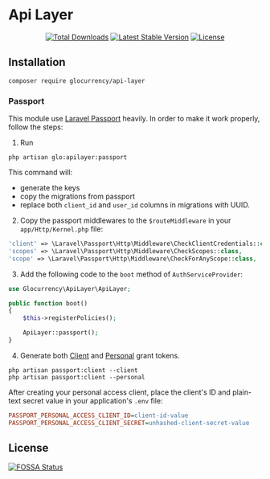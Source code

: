 # Api Layer

<p align="center">
<a href="https://packagist.org/packages/glocurrency/api-layer"><img src="https://poser.pugx.org/glocurrency/api-layer/d/total.svg" alt="Total Downloads"></a>
<a href="https://packagist.org/packages/glocurrency/api-layer"><img src="https://poser.pugx.org/glocurrency/api-layer/v/stable.svg" alt="Latest Stable Version"></a>
<a href="https://packagist.org/packages/glocurrency/api-layer"><img src="https://poser.pugx.org/glocurrency/api-layer/license.svg" alt="License"></a>
</p>

## Installation

```
composer require glocurrency/api-layer
```

### Passport
This module use <a href="https://github.com/laravel/passport">Laravel Passport</a> heavily. In order to make it work properly, follow the steps:
1. Run 
```
php artisan glo:apilayer:passport
```

This command will:
- generate the keys
- copy the migrations from passport
- replace both `client_id` and `user_id` columns in migrations with UUID.

2. Copy the passport middlewares to the `$routeMiddleware` in your `app/Http/Kernel.php` file:

```php
'client' => \Laravel\Passport\Http\Middleware\CheckClientCredentials::class,
'scopes' => \Laravel\Passport\Http\Middleware\CheckScopes::class,
'scope' => \Laravel\Passport\Http\Middleware\CheckForAnyScope::class,
```

3. Add the following code to the `boot` method of `AuthServiceProvider`:

```php
use Glocurrency\ApiLayer\ApiLayer;

public function boot()
{
    $this->registerPolicies();

    ApiLayer::passport();
}
```

4. Generate both <a href="https://laravel.com/docs/master/passport#client-credentials-grant-tokens">Client</a> and <a href="https://laravel.com/docs/master/passport#creating-a-personal-access-client">Personal</a> grant tokens.

```
php artisan passport:client --client
php artisan passport:client --personal
```

After creating your personal access client, place the client's ID and plain-text secret value in your application's `.env` file:

```ini
PASSPORT_PERSONAL_ACCESS_CLIENT_ID=client-id-value
PASSPORT_PERSONAL_ACCESS_CLIENT_SECRET=unhashed-client-secret-value
```

## License

[![FOSSA Status](https://app.fossa.com/api/projects/git%2Bgithub.com%2Fglocurrency%2Fapi-layer.svg?type=large)](https://app.fossa.com/projects/git%2Bgithub.com%2Fglocurrency%2Fapi-layer?ref=badge_large)
